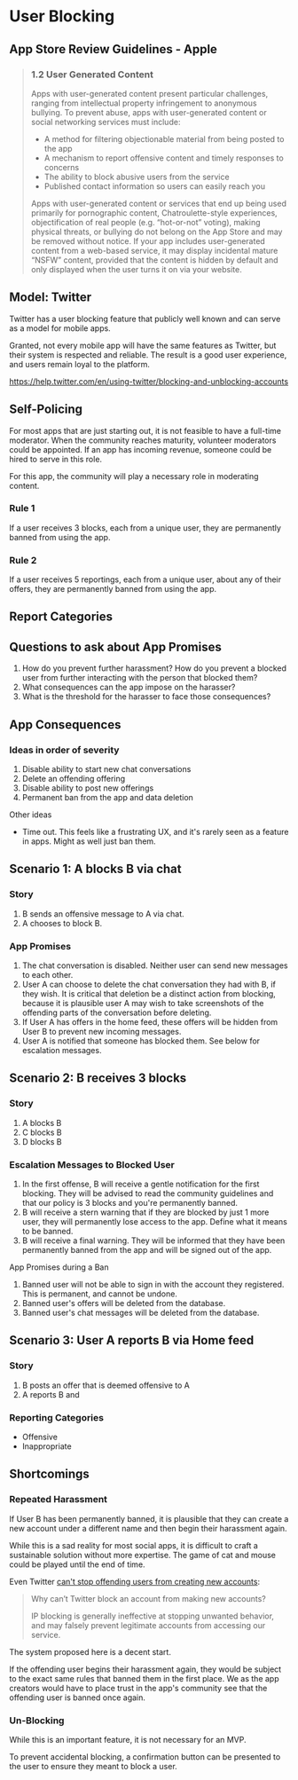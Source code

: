 # User Blocking


## App Store Review Guidelines - Apple

> ### 1.2 User Generated Content
> Apps with user-generated content present particular challenges, ranging from intellectual property infringement to anonymous bullying. To prevent abuse, apps with user-generated content or social networking services must include:
> * A method for filtering objectionable material from being posted to the app
> * A mechanism to report offensive content and timely responses to concerns
> * The ability to block abusive users from the service
> * Published contact information so users can easily reach you
> 
> Apps with user-generated content or services that end up being used primarily for pornographic content, Chatroulette-style experiences, objectification of real people (e.g. “hot-or-not” voting), making physical threats, or bullying do not belong on the App Store and may be removed without notice. If your app includes user-generated content from a web-based service, it may display incidental mature “NSFW” content, provided that the content is hidden by default and only displayed when the user turns it on via your website.

## Model: Twitter

Twitter has a user blocking feature that publicly well known and can serve as a model for mobile apps.

Granted, not every mobile app will have the same features as Twitter, but their system is respected and reliable. The result is a good user experience, and users remain loyal to the platform. 

https://help.twitter.com/en/using-twitter/blocking-and-unblocking-accounts

## Self-Policing

For most apps that are just starting out, it is not feasible to have a full-time moderator. When the community reaches maturity, volunteer moderators could be appointed. If an app has incoming revenue, someone could be hired to serve in this role.

For this app, the community will play a necessary role in moderating content.

### Rule 1

If a user receives 3 blocks, each from a unique user, they are permanently banned from using the app.

### Rule 2

If a user receives 5 reportings, each from a unique user, about any of their offers, they are permanently banned from using the app.

## Report Categories




## Questions to ask about App Promises

1. How do you prevent further harassment? How do you prevent a blocked user from further interacting with the person that blocked them?
2. What consequences can the app impose on the harasser?
3. What is the threshold for the harasser to face those consequences?

## App Consequences

### Ideas in order of severity


1. Disable ability to start new chat conversations
2. Delete an offending offering
3. Disable ability to post new offerings
4. Permanent ban from the app and data deletion

Other ideas

* Time out. This feels like a frustrating UX, and it's rarely seen as a feature in apps. Might as well just ban them.


## Scenario 1: A blocks B via chat

### Story

1. B sends an offensive message to A via chat.
2. A chooses to block B.


### App Promises

1. The chat conversation is disabled. Neither user can send new messages to each other.
2. User A can choose to delete the chat conversation they had with B, if they wish. It is critical that deletion be a distinct action from blocking, because it is plausible user A may wish to take screenshots of the offending parts of the conversation before deleting.
3. If User A has offers in the home feed, these offers will be hidden from User B to prevent new incoming messages.
4. User A is notified that someone has blocked them. See below for escalation messages.

## Scenario 2: B receives 3 blocks

### Story

1. A blocks B
2. C blocks B
3. D blocks B

### Escalation Messages to Blocked User

1. In the first offense, B will receive a gentle notification for the first blocking. They will be advised to read the community guidelines and that our policy is 3 blocks and you're permanently banned.
2. B will receive a stern warning that if they are blocked by just 1 more user, they will permanently  lose access to the app. Define what it means to be banned.
3. B will receive a final warning. They will be informed that they have been permanently banned from the app and will be signed out of the app.

App Promises during a Ban

1. Banned user will not be able to sign in with the account they registered. This is permanent, and cannot be undone.
2. Banned user's offers will be deleted from the database.
3. Banned user's chat messages will be deleted from the database.

## Scenario 3: User A reports B via Home feed

### Story

1. B posts an offer that is deemed offensive to A
2. A reports B and 

### Reporting Categories

- Offensive
- Inappropriate


## Shortcomings

### Repeated Harassment

If User B has been permanently banned, it is plausible that they can create a new account under a different name and then begin their harassment again.

While this is a sad reality for most social apps, it is difficult to craft a sustainable solution without more expertise. The game of cat and mouse could be played until the end of time.

Even Twitter [can't stop offending users from creating new accounts](https://help.twitter.com/en/safety-and-security/report-abusive-behavior):

> Why can’t Twitter block an account from making new accounts?
> 
> IP blocking is generally ineffective at stopping unwanted behavior, and may falsely prevent legitimate accounts from accessing our service.

The system proposed here is a decent start.

If the offending user begins their harassment again, they would be subject to the exact same rules that banned them in the first place. We as the app creators would have to place trust in the app's community see that the offending user is banned once again.

### Un-Blocking

While this is an important feature, it is not necessary for an MVP.

To prevent accidental blocking, a confirmation button can be presented to the user to ensure they meant to block a user.

